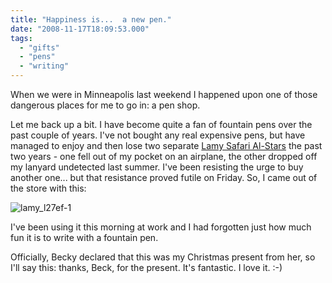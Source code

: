 ```yaml
---
title: "Happiness is...  a new pen."
date: "2008-11-17T18:09:53.000"
tags: 
  - "gifts"
  - "pens"
  - "writing"
---
```


When we were in Minneapolis last weekend I happened upon one of those dangerous places for me to go in: a pen shop.

Let me back up a bit. I have become quite a fan of fountain pens over the past couple of years. I've not bought any real expensive pens, but have managed to enjoy and then lose two separate [Lamy Safari Al-Stars](http://www.amazon.com/Lamy-Safari-Al-Star-Fountain-Pen/dp/B0009F1I84) the past two years - one fell out of my pocket on an airplane, the other dropped off my lanyard undetected last summer. I've been resisting the urge to buy another one... but that resistance proved futile on Friday. So, I came out of the store with this:

![](http://www.chrishubbs.com/wordpress/wp-content/uploads/2008/11/lamy_l27ef-1.jpg "lamy_l27ef-1")

I've been using it this morning at work and I had forgotten just how much fun it is to write with a fountain pen.

Officially, Becky declared that this was my Christmas present from her, so I'll say this: thanks, Beck, for the present. It's fantastic. I love it. :-)
